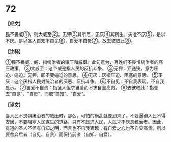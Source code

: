 # 72

**【经文】**

民不畏威①，则大威至②。无狎③其所居，无厌④其所生。夫唯不厌⑤，是以不厌。是以圣人自知不自见⑥，自爱不自贵⑦。故去彼取此⑧。

**【注释】**

①民不畏威：威，指统治者的镇压和威慑。此句意为，百姓们不畏惧统治者的高压政策。
②大威至：这个威是指人民的反抗斗争。
③无狎：狎通狭，意为压迫、逼迫。无狎，即不要逼迫的意思。
④无厌：厌指压迫、阻塞的意思。
⑤不厌：这个厌指人民对统治者的厌恶、反抗斗争。
⑥不自见：不自我表现，不自我显示。
⑦自爱不自贵：指圣人但求自爱而不求自显高贵。
⑧去彼取此：指舍去“自见”、“自贵”，而取“自知”、“自爱”。

**【译文】**

当人民不畏惧统治者的威压时，那么，可怕的祸乱就要到来了。不要逼迫人民不得安居，不要阻塞人民谋生的道路。只有不压迫人民，人民才不厌恶统治者。因此，有道的圣人不但有自知之明，而且也不自我表现；有自爱之心也不自显高贵。所以要舍弃后者（自见、自贵）而保持前者（自知、自爱）。
